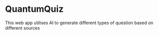 # QuantumQuiz
This web app utilises AI to generate different types of question based on different sources
